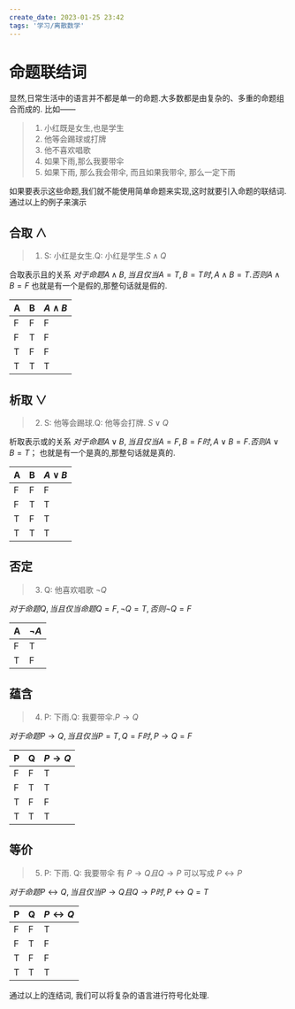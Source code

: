 ```yaml
---
create_date: 2023-01-25 23:42
tags: '学习/离散数学'
---
```


# 命题联结词
显然,日常生活中的语言并不都是单一的命题.大多数都是由复杂的、多重的命题组合而成的.
比如——
>1. 小红既是女生,也是学生
>2. 他等会踢球或打牌
>3. 他不喜欢唱歌
>4. 如果下雨,那么我要带伞
>5. 如果下雨, 那么我会带伞, 而且如果我带伞, 那么一定下雨

如果要表示这些命题,我们就不能使用简单命题来实现,这时就要引入命题的联结词.
通过以上的例子来演示

## 合取 ∧

>1. S: 小红是女生.Q: 小红是学生.$S \land Q$

合取表示且的关系
$对于命题A\land B,当且仅当A=T,B=T时,A\land B=T.否则A\land B=F$
也就是有一个是假的,那整句话就是假的.

| A   | B   | $A \land B$ |
| --- | --- | --- |
| F   | F   | F   |
| F   | T   | F   |
| T   | F   | F   |
| T   | T   | T   |

## 析取 ∨

> 2. S: 他等会踢球.Q: 他等会打牌. $S \lor Q$

析取表示或的关系
$对于命题A \lor B,当且仅当A=F,B=F时,A∨B=F.否则A∨B=T；$
也就是有一个是真的,那整句话就是真的.

| A   | B   | $A \lor B$ |
| --- | --- | --- |
| F   | F   | F   |
| F   | T   | T   |
| T   | F   | T   |
| T   | T   | T   |

## 否定

>3. Q: 他喜欢唱歌 $\neg Q$

$对于命题 Q,当且仅当命题 Q=F,\neg Q=T,否则\neg Q= F$

| A   | $\neg A$ |
| --- | -------- |
| F   | T        |
| T   | F        |

## 蕴含

> 4. P: 下雨.Q: 我要带伞.$P\to Q$

$对于命题 P\to Q ,当且仅当 P=T, Q=F 时,P\to Q= F$

| P   | Q   | $P\to Q$ |
| --- | --- | -------- |
| F   | F   | T        |
| F   | T   | T        |
| T   | F   | F        | 
| T   | T   | T        |

## 等价


> 5. P: 下雨. Q: 我要带伞
> 有 $P\to Q 且 Q\to P$
> 可以写成 $P\leftrightarrow P$

$对于命题 P\leftrightarrow Q, 当且仅当 P\to Q 且 Q\to P 时, P\leftrightarrow Q=T$

| P   | Q   | $P\leftrightarrow Q$ |
| --- | --- | -------------------- |
| F   | F   | T                    |
| F   | T   | F                    |
| T   | F   | F                    |
| T   | T   | T                    | 


通过以上的连结词, 我们可以将复杂的语言进行符号化处理.
